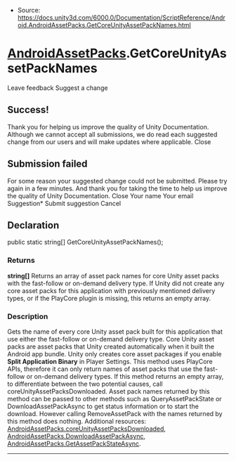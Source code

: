 * Source: https://docs.unity3d.com/6000.0/Documentation/ScriptReference/Android.AndroidAssetPacks.GetCoreUnityAssetPackNames.html

#  [AndroidAssetPacks](https://docs.unity3d.com/6000.0/Documentation/ScriptReference/Android.AndroidAssetPacks.html).GetCoreUnityAssetPackNames
Leave feedback
Suggest a change
## Success!
Thank you for helping us improve the quality of Unity Documentation. Although we cannot accept all submissions, we do read each suggested change from our users and will make updates where applicable.
Close
## Submission failed
For some reason your suggested change could not be submitted. Please <a>try again</a> in a few minutes. And thank you for taking the time to help us improve the quality of Unity Documentation.
Close
Your name Your email Suggestion* Submit suggestion
Cancel
## Declaration
public static string[] GetCoreUnityAssetPackNames(); 
### Returns
**string[]** Returns an array of asset pack names for core Unity asset packs with the fast-follow or on-demand delivery type. If Unity did not create any core asset packs for this application with previously mentioned delivery types, or if the PlayCore plugin is missing, this returns an empty array. 
### Description
Gets the name of every core Unity asset pack built for this application that use either the fast-follow or on-demand delivery type.
Core Unity asset packs are asset packs that Unity created automatically when it built the Android app bundle. Unity only creates core asset packages if you enable **Split Application Binary** in Player Settings. This method uses PlayCore APIs, therefore it can only return names of asset packs that use the fast-follow or on-demand delivery types. If this method returns an empty array, to differentiate between the two potential causes, call coreUnityAssetPacksDownloaded. Asset pack names returned by this method can be passed to other methods such as QueryAssetPackState or DownloadAssetPackAsync to get status information or to start the download. However calling RemoveAssetPack with the names returned by this method does nothing. Additional resources: [AndroidAssetPacks.coreUnityAssetPacksDownloaded](https://docs.unity3d.com/6000.0/Documentation/ScriptReference/Android.AndroidAssetPacks-coreUnityAssetPacksDownloaded.html), [AndroidAssetPacks.DownloadAssetPackAsync](https://docs.unity3d.com/6000.0/Documentation/ScriptReference/Android.AndroidAssetPacks.DownloadAssetPackAsync.html), [AndroidAssetPacks.GetAssetPackStateAsync](https://docs.unity3d.com/6000.0/Documentation/ScriptReference/Android.AndroidAssetPacks.GetAssetPackStateAsync.html).
* * *
